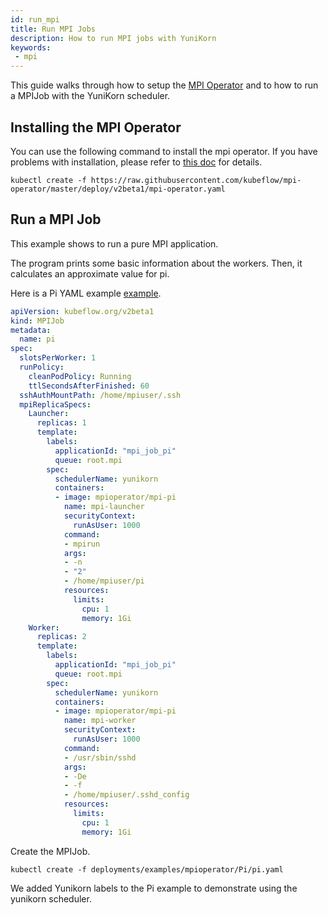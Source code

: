 ```yaml
---
id: run_mpi
title: Run MPI Jobs
description: How to run MPI jobs with YuniKorn
keywords:
 - mpi
---
```


<!--
Licensed to the Apache Software Foundation (ASF) under one
or more contributor license agreements.  See the NOTICE file
distributed with this work for additional information
regarding copyright ownership.  The ASF licenses this file
to you under the Apache License, Version 2.0 (the
"License"); you may not use this file except in compliance
with the License.  You may obtain a copy of the License at

  http://www.apache.org/licenses/LICENSE-2.0

Unless required by applicable law or agreed to in writing,
software distributed under the License is distributed on an
"AS IS" BASIS, WITHOUT WARRANTIES OR CONDITIONS OF ANY
KIND, either express or implied.  See the License for the
specific language governing permissions and limitations
under the License.
-->

This guide walks through how to setup the [MPI Operator](https://github.com/kubeflow/mpi-operator) and to how to run a MPIJob with the YuniKorn scheduler.

## Installing the MPI Operator

You can use the following command to install the mpi operator. If you have problems with installation,
please refer to [this doc](https://github.com/kubeflow/mpi-operator) for details.
```
kubectl create -f https://raw.githubusercontent.com/kubeflow/mpi-operator/master/deploy/v2beta1/mpi-operator.yaml
```

## Run a MPI Job

This example shows to run a pure MPI application.

The program prints some basic information about the workers.
Then, it calculates an approximate value for pi.

Here is a Pi YAML example [example](https://github.com/apache/yunikorn-k8shim/blob/master/deployments/examples/mpioperator/Pi/pi.yaml).
```yaml
apiVersion: kubeflow.org/v2beta1
kind: MPIJob
metadata:
  name: pi
spec:
  slotsPerWorker: 1
  runPolicy:
    cleanPodPolicy: Running
    ttlSecondsAfterFinished: 60
  sshAuthMountPath: /home/mpiuser/.ssh
  mpiReplicaSpecs:
    Launcher:
      replicas: 1
      template:
        labels:
          applicationId: "mpi_job_pi"
          queue: root.mpi
        spec:
          schedulerName: yunikorn
          containers:
          - image: mpioperator/mpi-pi
            name: mpi-launcher
            securityContext:
              runAsUser: 1000
            command:
            - mpirun
            args:
            - -n
            - "2"
            - /home/mpiuser/pi
            resources:
              limits:
                cpu: 1
                memory: 1Gi
    Worker:
      replicas: 2
      template:
        labels:
          applicationId: "mpi_job_pi"
          queue: root.mpi
        spec:
          schedulerName: yunikorn
          containers:
          - image: mpioperator/mpi-pi
            name: mpi-worker
            securityContext:
              runAsUser: 1000
            command:
            - /usr/sbin/sshd
            args:
            - -De
            - -f
            - /home/mpiuser/.sshd_config
            resources:
              limits:
                cpu: 1
                memory: 1Gi
```
Create the MPIJob.
```
kubectl create -f deployments/examples/mpioperator/Pi/pi.yaml
```

We added Yunikorn labels to the Pi example to demonstrate using the yunikorn scheduler.


